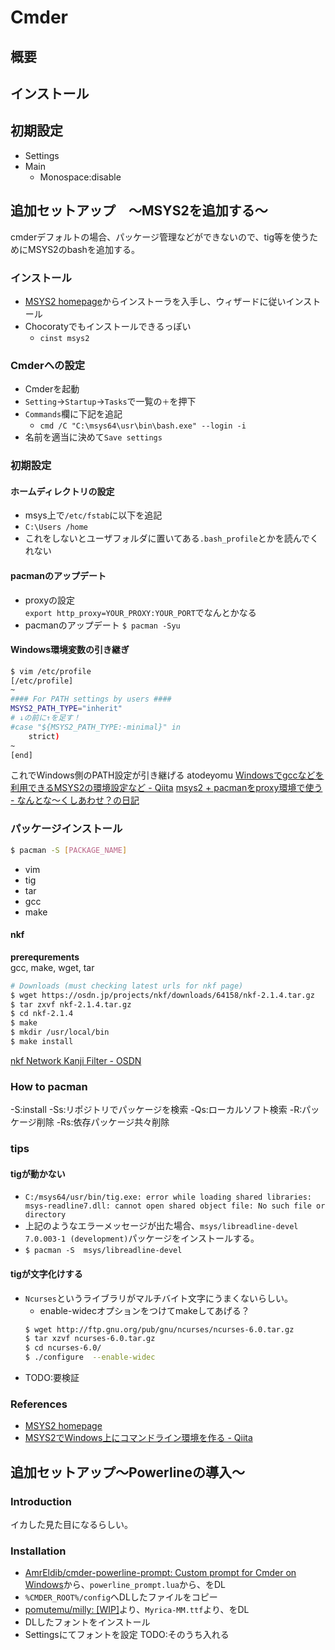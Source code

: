 # Cmder
## 概要

## インストール

## 初期設定
- Settings
- Main
	- Monospace:disable

## 追加セットアップ　～MSYS2を追加する～
cmderデフォルトの場合、パッケージ管理などができないので、tig等を使うためにMSYS2のbashを追加する。
### インストール
- [MSYS2 homepage](http://www.msys2.org/)からインストーラを入手し、ウィザードに従いインストール
- Chocoratyでもインストールできるっぽい
    - `cinst msys2`
### Cmderへの設定
- Cmderを起動
- `Setting`->`Startup`->`Tasks`で一覧の`＋`を押下
- `Commands`欄に下記を追記
	* `cmd /C "C:\msys64\usr\bin\bash.exe" --login -i`
- 名前を適当に決めて`Save settings`

### 初期設定
#### ホームディレクトリの設定
* msys上で`/etc/fstab`に以下を追記
* `C:\Users /home`
* これをしないとユーザフォルダに置いてある`.bash_profile`とかを読んでくれない

#### pacmanのアップデート
* proxyの設定  
`export http_proxy=YOUR_PROXY:YOUR_PORT`でなんとかなる
* pacmanのアップデート
`$ pacman -Syu`

#### Windows環境変数の引き継ぎ
```bash
$ vim /etc/profile
[/etc/profile]
~
#### For PATH settings by users ####
MSYS2_PATH_TYPE="inherit"
# ↓の前に↑を足す！
#case "${MSYS2_PATH_TYPE:-minimal}" in
	strict)
~
[end]
```
これでWindows側のPATH設定が引き継げる
atodeyomu
[Windowsでgccなどを利用できるMSYS2の環境設定など - Qiita](http://qiita.com/chromabox/items/fd07bad3f426101fc4a6)
[msys2 + pacmanをproxy環境で使う - なんとな～くしあわせ？の日記](http://nantonaku-shiawase.hatenablog.com/entry/2014/10/11/163342)

### パッケージインストール
```bash
$ pacman -S [PACKAGE_NAME]
```
- vim
- tig
- tar
- gcc
- make

#### nkf
**prerequrements**  
gcc, make, wget, tar
```bash
# Downloads (must checking latest urls for nkf page)
$ wget https://osdn.jp/projects/nkf/downloads/64158/nkf-2.1.4.tar.gz
$ tar zxvf nkf-2.1.4.tar.gz
$ cd nkf-2.1.4
$ make
$ mkdir /usr/local/bin
$ make install
```
[nkf Network Kanji Filter - OSDN](https://ja.osdn.net/projects/nkf/releases/)

### How to pacman
-S:install
-Ss:リポジトリでパッケージを検索
-Qs:ローカルソフト検索
-R:パッケージ削除
-Rs:依存パッケージ共々削除

### tips
#### tigが動かない
- `C:/msys64/usr/bin/tig.exe: error while loading shared libraries: msys-readline7.dll: cannot open shared object file: No such file or directory`
- 上記のようなエラーメッセージが出た場合、`msys/libreadline-devel 7.0.003-1 (development)`パッケージをインストールする。
- `$ pacman -S  msys/libreadline-devel`

#### tigが文字化けする
- `Ncurses`というライブラリがマルチバイト文字にうまくないらしい。
	* enable-widecオプションをつけてmakeしてあげる？
	```bash
	$ wget http://ftp.gnu.org/pub/gnu/ncurses/ncurses-6.0.tar.gz
	$ tar xzvf ncurses-6.0.tar.gz
	$ cd ncurses-6.0/
	$ ./configure  --enable-widec
	```
- TODO:要検証

### References
- [MSYS2 homepage](http://www.msys2.org/)
- [MSYS2でWindows上にコマンドライン環境を作る - Qiita](http://qiita.com/nana4gonta/items/717a4508fa585a454690)

## 追加セットアップ～Powerlineの導入～
### Introduction
イカした見た目になるらしい。
### Installation
- [AmrEldib/cmder-powerline-prompt: Custom prompt for Cmder on Windows](https://github.com/AmrEldib/cmder-powerline-prompt)から、`powerline_prompt.lua`から、をDL
- `%CMDER_ROOT%/config`へDLしたファイルをコピー
- [pomutemu/milly: [WIP]](https://github.com/pomutemu/milly)より、`Myrica-MM.ttf`より、をDL
- DLしたフォントをインストール
- Settingsにてフォントを設定
TODO:そのうち入れる
